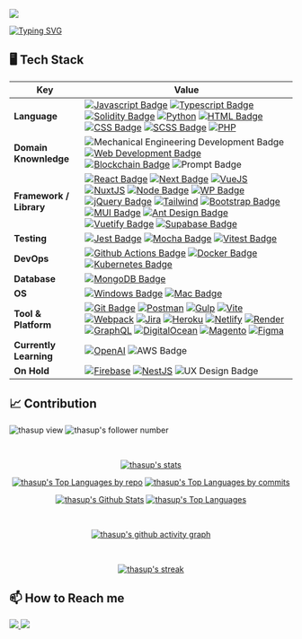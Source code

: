 [![](https://www.dropbox.com/s/hprwdtoo7vs61vs/aurapan%20shop%20banner%201.jpg?raw=1)](https://github.com/thasup/microservices-ecommerce)

[![Typing SVG](https://readme-typing-svg.herokuapp.com?color=%2336BCF7&center=true&vCenter=true&width=800&lines=Hi+there+👋,+I+am+First;+Welcome+to+My+Github+Profile!;Front-End+Engineer;Self-taught+Programmer;Former+Mechanical+Engineer;Hungry+Mind+Who+Always+Keep+Learning)](https://git.io/typing-svg)

## 🖥️ Tech Stack

Key | Value
--- | ---
**Language**  | [![Javascript Badge](https://img.shields.io/badge/-Javascript-F7DF1E?style=flat&logo=javascript&logoColor=black)](https://developer.mozilla.org/en-US/docs/Web/JavaScript) [![Typescript Badge](https://img.shields.io/badge/-Typescript-3178C6?style=flat&logo=typescript&logoColor=white)](https://www.typescriptlang.org/) [![Solidity Badge](https://img.shields.io/badge/-Solidity-363636?style=flat&logo=solidity&logoColor=white)](https://docs.soliditylang.org/) [![Python](https://img.shields.io/badge/-Python-3776AB?style=flat&logo=Python&logoColor=white)](https://www.python.org/) [![HTML Badge](https://img.shields.io/badge/-HTML-E34F26?style=flat&logo=html5&logoColor=white)](https://developer.mozilla.org/en-US/docs/Web/HTML) [![CSS Badge](https://img.shields.io/badge/-CSS-1572B6?style=flat&logo=css3&logoColor=white)](https://developer.mozilla.org/en-US/docs/Web/CSS) [![SCSS Badge](https://img.shields.io/badge/-SCSS-CC6699?style=flat&logo=sass&logoColor=white)](https://sass-lang.com/) [![PHP](https://img.shields.io/badge/-PHP-7a86b8?style=flat&logo=PHP&logoColor=white)](https://www.php.net/)
**Domain Knownledge**  | ![Mechanical Engineering Development Badge](https://img.shields.io/badge/-Mechanical%20Engineering-4C8CBF?style=flat&logoColor=white) [![Web Development Badge](https://img.shields.io/badge/-Web%20Development-FF6600?style=flat&logoColor=white)](https://developer.mozilla.org/en-US/) [![Blockchain Badge](https://img.shields.io/badge/-Blockchain%20Technology-9999FF?style=flat&logo=ethereum&logoColor=white)](https://ethereum.org/en/) ![Prompt Badge](https://img.shields.io/badge/-Prompt%20Engineering-412991?style=flat&logo=googlegemini&logoColor=white)
**Framework / Library**  | [![React Badge](https://img.shields.io/badge/-ReactJS-20232a?style=flat&logo=React&logoColor=61DAFB)](https://reactjs.org/) [![Next Badge](https://img.shields.io/badge/-NextJS-000000?style=flat&logo=nextdotjs&logoColor=white)](https://nextjs.org/) [![VueJS](https://img.shields.io/badge/VueJS-213547?style=flat&logo=vuedotjs&logoColor=4FC08D)](https://vuejs.org/) [![NuxtJS](https://img.shields.io/badge/NuxtJS-213547?style=flat&logo=nuxt&logoColor=00DC82)](https://nuxtjs.org/) [![Node Badge](https://img.shields.io/badge/-NodeJS-339933?style=flat&logo=nodedotjs&logoColor=white)](https://nodejs.org/en/) [![WP Badge](https://img.shields.io/badge/-Wordpress-3858e9?style=flat&logo=wordpress&logoColor=white)](https://wordpress.com) [![jQuery Badge](https://img.shields.io/badge/-jQuery-0769AD?style=flat&logo=jquery&logoColor=white)](https://jquery.com/) [![Tailwind](https://img.shields.io/badge/Tailwind-06B6D4?style=flat&logo=tailwindcss&logoColor=white)](https://tailwindcss.com/) [![Bootstrap Badge](https://img.shields.io/badge/-Bootstrap-7952B3?style=flat&logo=bootstrap&logoColor=white)](https://getbootstrap.com/) [![MUI Badge](https://img.shields.io/badge/-MUI-007FFF?style=flat&logo=mui&logoColor=white)](https://mui.com/) [![Ant Design Badge](https://img.shields.io/badge/-Ant_Design-0170FE?style=flat&logo=antdesign&logoColor=white)](https://ant.design/) [![Vuetify Badge](https://img.shields.io/badge/-Vuetify-1867C0?style=flat&logo=vuetify&logoColor=white)](https://vuetifyjs.com/en/) [![Supabase Badge](https://img.shields.io/badge/-Supabase-282828?style=flat&logo=supabase&logoColor=3FCF8E)](https://supabase.com/)
**Testing** | [![Jest Badge](https://img.shields.io/badge/-Jest-C21325?style=flat&logo=jest&logoColor=white)](https://jestjs.io/) [![Mocha Badge](https://img.shields.io/badge/-Mocha-8D6748?style=flat&logo=mocha&logoColor=white)](https://mochajs.org/) [![Vitest Badge](https://img.shields.io/badge/-Vitest-6E9F18?style=flat&logo=vitest&logoColor=white)](https://vitest.dev/)
**DevOps** | [![Github Actions Badge](https://img.shields.io/badge/-Github_Actions-181717?style=flat&logo=github&logoColor=white)](https://github.com/features/actions) [![Docker Badge](https://img.shields.io/badge/-Docker-2496ED?style=flat&logo=docker&logoColor=white)](https://www.docker.com/) [![Kubernetes Badge](https://img.shields.io/badge/-Kubernetes-326CE5?style=flat&logo=kubernetes&logoColor=white)](https://kubernetes.io/)
**Database**  | [![MongoDB Badge](https://img.shields.io/badge/-MongoDB-033430?style=flat&logo=mongodb&logoColor=00ed64)](https://www.mongodb.com/)
**OS**  | [![Windows Badge](https://img.shields.io/badge/-Windows-0078D6?style=flat&logo=windows&logoColor=white)](https://www.microsoft.com/en-us/windows/) [![Mac Badge](https://img.shields.io/badge/-macOS-6b6c6f?style=flat&logo=apple&logoColor=white)](https://www.apple.com/macos/)
**Tool & Platform**  | [![Git Badge](https://img.shields.io/badge/Git-F9AB00?style=flat&logo=git&color=525252)](https://git-scm.com/) [![Postman](https://img.shields.io/badge/Postman-FF6C37?style=flat&logo=postman&logoColor=white)](https://www.postman.com/) [![Gulp](https://img.shields.io/badge/Gulp-CF4647?style=flat&logo=gulp&logoColor=white)](https://gulpjs.com/) [![Vite](https://img.shields.io/badge/Vite-646CFF?style=flat&logo=vite&logoColor=ffce27)](https://vitejs.dev/) [![Webpack](https://img.shields.io/badge/Webpack-2b3a42?style=flat&logo=webpack&logoColor=8DD6F9)](https://webpack.js.org/) [![Jira](https://img.shields.io/badge/Jira-0052CC?style=flat&logo=jirasoftware&logoColor=white)](https://www.atlassian.com/software/jira) [![Heroku](https://img.shields.io/badge/Heroku-430098?style=flat&logo=heroku&logoColor=white)](https://www.heroku.com/) [![Netlify](https://img.shields.io/badge/Netlify-151a1e?style=flat&logo=netlify&logoColor=00C7B7)](https://www.netlify.com/) [![Render](https://img.shields.io/badge/Render-black?style=flat&logo=render&logoColor=46E3B7)](https://render.com/) [![GraphQL](https://img.shields.io/badge/GraphQL-E10098?style=flat&logo=graphql&logoColor=white)](https://graphql.org/) [![DigitalOcean](https://img.shields.io/badge/DigitalOcean-0080FF?style=flat&logo=digitalocean&logoColor=white)](https://www.digitalocean.com/) [![Magento](https://img.shields.io/badge/Magento-EE672F?style=flat&logo=magento&logoColor=white)](https://devdocs.magento.com/) [![Figma](https://img.shields.io/badge/Figma-F24E1E?style=flat&logo=figma&logoColor=white)](https://www.figma.com/)
**Currently Learning** | [![OpenAI](https://img.shields.io/badge/-OpenAI_API-19c37d?style=flat&logo=openai&logoColor=white)](https://openai.com/) ![AWS Badge](https://img.shields.io/badge/AWS-2d3541?style=flat&logo=amazon&logoColor=ec7211) 
**On Hold**  | [![Firebase](https://img.shields.io/badge/Firebase-1a73e8?style=flat&logo=firebase&logoColor=FFCA28)](https://firebase.google.com/) [![NestJS](https://img.shields.io/badge/NestJS-E0234E?style=flat&logo=nestjs&logoColor=white)](https://nestjs.com/) ![UX Design Badge](https://img.shields.io/badge/🎨%20UX%20Design-00adbc?style=flat)

<!--
**Wishlist**  | [![Redis](https://img.shields.io/badge/Redis-white?style=flat&logo=redis&logoColor=DC382D)](https://redis.io/) [![Apollo](https://img.shields.io/badge/Apollo-311C87?style=flat&logo=apollographql&logoColor=white)](https://www.apollographql.com/) [![MySQL](https://img.shields.io/badge/MySQL-4479A1?style=flat&logo=mysql&logoColor=white)](https://www.mysql.com/) [![CircleCI](https://img.shields.io/badge/CircleCI-343434?style=flat&logo=circleci&logoColor=white)](https://circleci.com/) [![Playwright](https://img.shields.io/badge/Playwright-2EAD33?style=flat&logo=playwright&logoColor=white)](https://playwright.dev/) [![Flutter](https://img.shields.io/badge/Flutter-2bb7f6?style=flat&logo=flutter&logoColor=white)](https://flutter.dev/) [![Dart](https://img.shields.io/badge/Dart-0e6291?style=flat&logo=dart&logoColor=3ec0fc)](https://dart.dev/)
-->

<!--
[![GCP Badge](https://img.shields.io/badge/-Google_Cloud-4285F4?style=flat&logo=googlecloud&logoColor=white)](https://cloud.google.com/gcp/)
[![GTM](https://img.shields.io/badge/GTM-246fdb?style=flat&logo=googletagmanager&logoColor=8ab4f8)](https://tagmanager.google.com/)
[![Jenkins Badge](https://img.shields.io/badge/Jenkins-D24939?style=flat&logo=jenkins&logoColor=white)](https://www.jenkins.io/)
-->

## 📈 Contribution

<img src="https://komarev.com/ghpvc/?username=thasup&label=Profile%20views&color=0e75b6&style=flat" alt="thasup view" /> <img src="https://img.shields.io/github/followers/thasup?label=Follow" alt="thasup's follower number">

<br/>

<!-- Primary GitHub Stats -->
<p align="center">
  <a href="https://github.com/thasup"><img alt="thasup's stats" src="http://github-profile-summary-cards.vercel.app/api/cards/profile-details?username=thasup&theme=react" /></a>
</p>

<!-- Top Languages -->
<p align="center">
  <a href="https://github.com/thasup"><img alt="thasup's Top Languages by repo" src="http://github-profile-summary-cards.vercel.app/api/cards/repos-per-language?username=thasup&theme=react" /></a>
  <a href="https://github.com/thasup"><img alt="thasup's Top Languages by commits" src="http://github-profile-summary-cards.vercel.app/api/cards/most-commit-language?username=thasup&theme=react&bg_color=0D1117" /></a>
</p>

<!-- Secondary GitHub Stats -->
<p align="center">
  <a href="https://github.com/thasup"><img alt="thasup's Github Stats" src="http://github-profile-summary-cards.vercel.app/api/cards/stats?username=thasup&theme=react" /></a>
  <a href="https://github.com/thasup"><img alt="thasup's Top Languages" src="http://github-profile-summary-cards.vercel.app/api/cards/productive-time?username=thasup&theme=react&utcOffset=7" /></a>
</p>

<!-- <p align="center">
  <a href="https://github.com/thasup"><img alt="thasup's Github Stats" src="https://github-readme-stats.vercel.app/api?username=thasup&show_icons=true&count_private=true&theme=react&hide_border=true&bg_color=0D1117" /></a>
  <a href="https://github.com/thasup"><img alt="thasup's Top Languages" src="https://github-readme-stats.vercel.app/api/top-langs/?username=thasup&langs_count=8&count_private=true&layout=compact&theme=react&hide_border=true&bg_color=0D1117" /></a>
</p> -->

<br/>

<!-- Contribution Graph -->
<p align="center">
  <a href="https://github.com/thasup">
      <img title="thasup's github activity graph" alt="thasup's github activity graph" src="https://github-readme-activity-graph.vercel.app/graph?username=thasup&theme=react&bg_color=0D1117&color=5BCDEC&line=5BCDEC&point=FFFFFF&hide_border=true"/>
  </a>
</p>

<br/>

<!-- Streak Stats -->
<p align="center">
    <a href="https://github.com/thasup">
        <img title="🔥 Get streak stats for your profile at git.io/streak-stats" alt="thasup's streak" src="https://github-readme-streak-stats.herokuapp.com/?user=thasup&theme=react&hide_border=true&stroke=0000&background=0D1117"/>
    </a>
</p>


## 📫 How to Reach me

<a href="https://thanachon.me" target="_blank">
  <img src="https://img.shields.io/badge/about_me-000?style=for-the-badge&logo=ko-fi&logoColor=white" />
</a>
<a href="https://www.linkedin.com/in/thanachon-supasatian-278292159" target="_blank">
  <img src="https://img.shields.io/badge/linkedin-0A66C2?style=for-the-badge&logo=linkedin&logoColor=white" />
</a>
